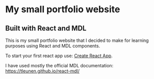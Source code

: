 # My small portfolio website
## Built with React and MDL

This is my small portfolio website that I decided to make for learning purposes using React and MDL components.

To start your first react app use: [Create React App](https://github.com/facebook/create-react-app).

I have used mostly the official MDL documentation: https://tleunen.github.io/react-mdl/
